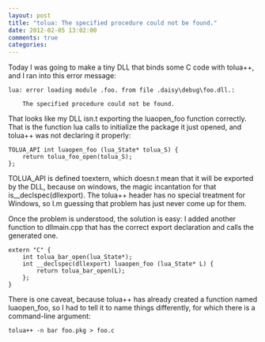 ```yaml
---
layout: post
title: "tolua: The specified procedure could not be found."
date: 2012-02-05 13:02:00
comments: true
categories: 
---
```

Today I was going to make a tiny DLL that binds some C code with
tolua++, and I ran into this error message:

    lua: error loading module .foo. from file .daisy\debug\foo.dll.:

        The specified procedure could not be found.

That looks like my DLL isn.t exporting the luaopen_foo
function correctly. That is the function lua calls to initialize the
package it just opened, and tolua++ was not declaring it properly:

    TOLUA_API int luaopen_foo (lua_State* tolua_S) {
        return tolua_foo_open(tolua_S);
    };
  
TOLUA_API is defined toextern, which doesn.t mean that it will be
exported by the DLL, because on windows, the magic incantation for
that is__declspec(dllexport). The tolua++ header has no special
treatment for Windows, so I.m guessing that problem has just never
come up for them.

Once the problem is understood, the solution is easy: I added another
function to dllmain.cpp that has the correct export declaration and
calls the generated one.

    extern "C" {
        int tolua_bar_open(lua_State*);
        int __declspec(dllexport) luaopen_foo (lua_State* L) {
            return tolua_bar_open(L);
        };
    }
          
There is one caveat, because tolua++ has already created a
function named luaopen_foo, so I had to tell it to name things
differently, for which there is a command-line argument:

    tolua++ -n bar foo.pkg > foo.c
